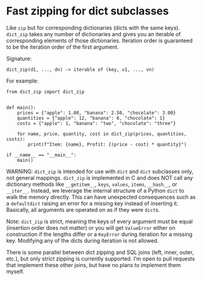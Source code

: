 # Fast zipping for dict subclasses

Like `zip` but for corresponding dictionaries (dicts with the same keys).
`dict_zip` takes any number of dictionaries and gives you an iterable of corresponding elements of those dictionaries.
Iteration order is guaranteed to be the iteration order of the first argument.

Signature:
```
dict_zip(d1, ..., dn) -> iterable of (key, v1, ..., vn)
```

For example:

```python3
from dict_zip import dict_zip


def main():
    prices = {"apple": 1.00, "banana": 2.50, "chocolate": 3.00}
    quantities = {"apple": 12, "banana": 6, "chocolate": 1}
    costs = {"apple": 1, "banana": "two", "chocolate": "three"}

    for name, price, quantity, cost in dict_zip(prices, quantities, costs):
        print(f"Item: {name}, Profit: {(price - cost) * quantity}")

if __name__ == "__main__":
    main()
```

WARNING: `dict_zip` is intended for use with `dict` and `dict` subclasses only, not general mappings.
`dict_zip` is implemented in C and does NOT call any dictionary methods like
`__getitem__`, `keys`, `values`, `items`, `__hash__`, or `__iter__`.
Instead, we leverage the internal structure of a Python `dict` to walk the memory directly.
This can have unexpected consequences such as a `defaultdict` raising an error for a missing
key instead of inserting it.
Basically, all arguments are operated on as if they were `dict`s.

Note: `dict_zip` is strict, meaning the keys of every argument must be equal
(insertion order does not matter) or you will get `ValueError` either on construction
if the lengths differ or a `KeyError` during iteration for a missing key.
Modifying any of the dicts during iteration is not allowed.




There is some parallel between dict zipping and SQL joins (left, inner, outer, etc.), 
but only strict zipping is currently supported.
I'm open to pull requests that implement these other joins,
but have no plans to implement them myself.